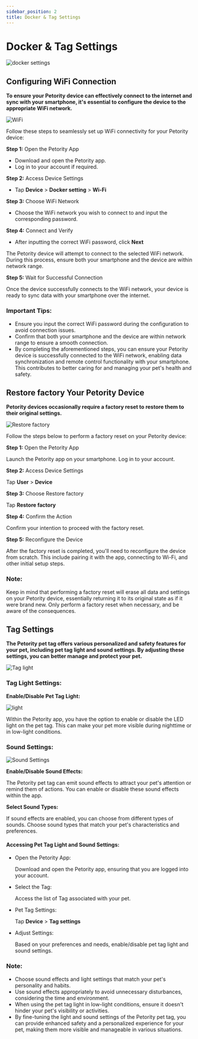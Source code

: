 ```yaml
---
sidebar_position: 2
title: Docker & Tag Settings
---
```


# Docker & Tag Settings
![docker settings]((/img/logo.svg))
## Configuring WiFi Connection
**To ensure your Petority device can effectively connect to the internet and sync with your smartphone, it's essential to configure the device to the appropriate WiFi network.**

![WiFi]()

Follow these steps to seamlessly set up WiFi connectivity for your Petority device:

**Step 1:** Open the Petority App

+ Download and open the Petority app.
+ Log in to your account if required.

**Step 2:** Access Device Settings

+ Tap **Device** > **Docker setting** > **Wi-Fi**

**Step 3:** Choose WiFi Network
+ Choose the WiFi network you wish to connect to and input the corresponding password.

**Step 4:** Connect and Verify

+ After inputting the correct WiFi password, click **Next**
  
The Petority device will attempt to connect to the selected WiFi network. During this process, ensure both your smartphone and the device are within network range.

**Step 5:** Wait for Successful Connection

Once the device successfully connects to the WiFi network, your device is ready to sync data with your smartphone over the internet.

### Important Tips:
+ Ensure you input the correct WiFi password during the configuration to avoid connection issues.
+ Confirm that both your smartphone and the device are within network range to ensure a smooth connection.
+ By completing the aforementioned steps, you can ensure your Petority device is successfully connected to the WiFi network, enabling data synchronization and remote control functionality with your smartphone. This contributes to better caring for and managing your pet's health and safety.
## Restore factory Your Petority Device

**Petority devices occasionally require a factory reset to restore them to their original settings.**

![Restore factory](/img/logo.svg)

Follow the steps below to perform a factory reset on your Petority device:

**Step 1:** Open the Petority App

Launch the Petority app on your smartphone. Log in to your account.

**Step 2:** Access Device Settings

Tap **User** > **Device**

**Step 3:** Choose Restore factory

Tap **Restore factory**

**Step 4:** Confirm the Action

Confirm your intention to proceed with the factory reset.

**Step 5:** Reconfigure the Device

After the factory reset is completed, you'll need to reconfigure the device from scratch. This include pairing it with the app, connecting to Wi-Fi, and other initial setup steps.

### Note:
Keep in mind that performing a factory reset will erase all data and settings on your Petority device, essentially returning it to its original state as if it were brand new. Only perform a factory reset when necessary, and be aware of the consequences.
## Tag Settings

**The Petority pet tag offers various personalized and safety features for your pet, including pet tag light and sound settings. By adjusting these settings, you can better manage and protect your pet.**

![Tag light](/img/logo.svg)

### Tag Light Settings:

**Enable/Disable Pet Tag Light:**

![light](/img/logo.svg)

Within the Petority app, you have the option to enable or disable the LED light on the pet tag. This can make your pet more visible during nighttime or in low-light conditions.

### Sound Settings:

![Sound Settings](/img/logo.svg)

**Enable/Disable Sound Effects:**

The Petority pet tag can emit sound effects to attract your pet's attention or remind them of actions. You can enable or disable these sound effects within the app.

**Select Sound Types:**

If sound effects are enabled, you can choose from different types of sounds. Choose sound types that match your pet's characteristics and preferences.

#### Accessing Pet Tag Light and Sound Settings:
+ Open the Petority App: 

    Download and open the Petority app, ensuring that you are logged into your account.

+ Select the Tag: 

    Access the list of Tag associated with your pet.

+ Pet Tag Settings:

    Tap **Device** > **Tag settings**

+ Adjust Settings: 

    Based on your preferences and needs, enable/disable pet tag light and sound settings.

### Note:
+ Choose sound effects and light settings that match your pet's personality and habits.
+ Use sound effects appropriately to avoid unnecessary disturbances, considering the time and environment.
+ When using the pet tag light in low-light conditions, ensure it doesn't hinder your pet's visibility or activities.
+ By fine-tuning the light and sound settings of the Petority pet tag, you can provide enhanced safety and a personalized experience for your pet, making them more visible and manageable in various situations.
